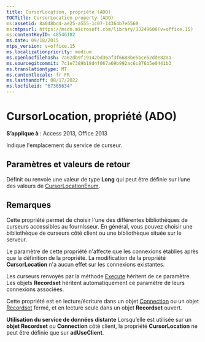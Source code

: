 ```yaml
---
title: CursorLocation, propriété (ADO)
TOCTitle: CursorLocation property (ADO)
ms:assetid: 8a048bd4-ae25-a555-1c07-14364b7e6560
ms:mtpsurl: https://msdn.microsoft.com/library/JJ249606(v=office.15)
ms:contentKeyID: 48546182
ms.date: 09/18/2015
mtps_version: v=office.15
ms.localizationpriority: medium
ms.openlocfilehash: 7a02db9f19142bd36af3f6688be5bce52dde82aa
ms.sourcegitcommit: 7c1e7389b18d4f067a69b992ac6c876b5e0441b3
ms.translationtype: MT
ms.contentlocale: fr-FR
ms.lasthandoff: 08/17/2022
ms.locfileid: "67365634"
---
```

# <a name="cursorlocation-property-ado"></a>CursorLocation, propriété (ADO)


**S’applique à** : Access 2013, Office 2013

Indique l'emplacement du service de curseur.

## <a name="settings-and-return-values"></a>Paramètres et valeurs de retour

Définit ou renvoie une valeur de type **Long** qui peut être définie sur l’une des valeurs de [CursorLocationEnum](cursorlocationenum.md).

## <a name="remarks"></a>Remarques

Cette propriété permet de choisir l'une des différentes bibliothèques de curseurs accessibles au fournisseur. En général, vous pouvez choisir une bibliothèque de curseurs côté client ou une bibliothèque située sur le serveur.

Le paramètre de cette propriété n'affecte que les connexions établies après que la définition de la propriété. La modification de la propriété **CursorLocation** n'a aucun effet sur les connexions existantes.

Les curseurs renvoyés par la méthode [Execute](/office/vba/access/concepts/miscellaneous/execute-method-ado-connection) héritent de ce paramètre. Les objets **Recordset** héritent automatiquement ce paramètre de leurs connexions associées.

Cette propriété est en lecture/écriture dans un objet [Connection](connection-object-ado.md) ou un objet [Recordset](recordset-object-ado.md) fermé, et en lecture seule dans un objet **Recordset** ouvert.

**Utilisation du service de données distante** Lorsqu’elle est utilisée sur un **objet Recordset** ou **Connection** côté client, la propriété **CursorLocation** ne peut être définie que sur **adUseClient**.


